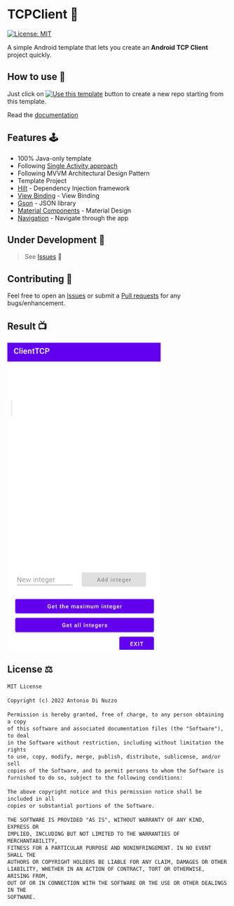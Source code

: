 
# TCPClient 🧞‍
[![License: MIT](https://img.shields.io/badge/License-MIT-yellow.svg)](https://opensource.org/licenses/MIT)

A simple Android template that lets you create an **Android TCP Client** project quickly. 

## How to use 👣

Just click on [![Use this template](https://img.shields.io/badge/-Use%20this%20template-brightgreen)](https://github.com/Indisparte/TCPClient/generate) button to create a new repo starting from this template.

Read the [documentation](https://github.com/Indisparte/TCPClient/wiki)

## Features 🕹

- 100% Java-only template
- Following [Single Activity approach](https://medium.com/nerd-for-tech/single-activity-2659f6ac09e8)
- Following MVVM Architectural Design Pattern
- Template Project
- [Hilt](https://dagger.dev/hilt/) - Dependency Injection framework
- [View Binding](https://developer.android.com/topic/libraries/view-binding) - View Binding
- [Gson](https://github.com/google/gson) - JSON library
- [Material Components](https://github.com/material-components/material-components-android) - Material Design
- [Navigation](https://developer.android.com/guide/navigation) - Navigate through the app


## Under Development 🚧
> See [Issues](https://github.com/Indisparte/TCPClient/issues) 🚨

## Contributing 🤝

Feel free to open an [Issues](https://github.com/Indisparte/TCPClient/issues) or submit a [Pull requests](https://github.com/Indisparte/TCPClient/pulls) for any bugs/enhancement.

## Result 📺
<img src="https://github.com/Indisparte/TCPClient/blob/main/images/screenshot.png" width="350px" height="700px" /> 

## License ⚖️
```
MIT License

Copyright (c) 2022 Antonio Di Nuzzo

Permission is hereby granted, free of charge, to any person obtaining a copy
of this software and associated documentation files (the "Software"), to deal
in the Software without restriction, including without limitation the rights
to use, copy, modify, merge, publish, distribute, sublicense, and/or sell
copies of the Software, and to permit persons to whom the Software is
furnished to do so, subject to the following conditions:

The above copyright notice and this permission notice shall be included in all
copies or substantial portions of the Software.

THE SOFTWARE IS PROVIDED "AS IS", WITHOUT WARRANTY OF ANY KIND, EXPRESS OR
IMPLIED, INCLUDING BUT NOT LIMITED TO THE WARRANTIES OF MERCHANTABILITY,
FITNESS FOR A PARTICULAR PURPOSE AND NONINFRINGEMENT. IN NO EVENT SHALL THE
AUTHORS OR COPYRIGHT HOLDERS BE LIABLE FOR ANY CLAIM, DAMAGES OR OTHER
LIABILITY, WHETHER IN AN ACTION OF CONTRACT, TORT OR OTHERWISE, ARISING FROM,
OUT OF OR IN CONNECTION WITH THE SOFTWARE OR THE USE OR OTHER DEALINGS IN THE
SOFTWARE.
```

